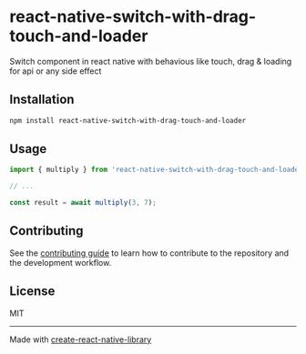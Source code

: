 # react-native-switch-with-drag-touch-and-loader

Switch component in react native with behavious like touch, drag & loading for api or any side effect

## Installation

```sh
npm install react-native-switch-with-drag-touch-and-loader
```

## Usage

```js
import { multiply } from 'react-native-switch-with-drag-touch-and-loader';

// ...

const result = await multiply(3, 7);
```

## Contributing

See the [contributing guide](CONTRIBUTING.md) to learn how to contribute to the repository and the development workflow.

## License

MIT

---

Made with [create-react-native-library](https://github.com/callstack/react-native-builder-bob)

